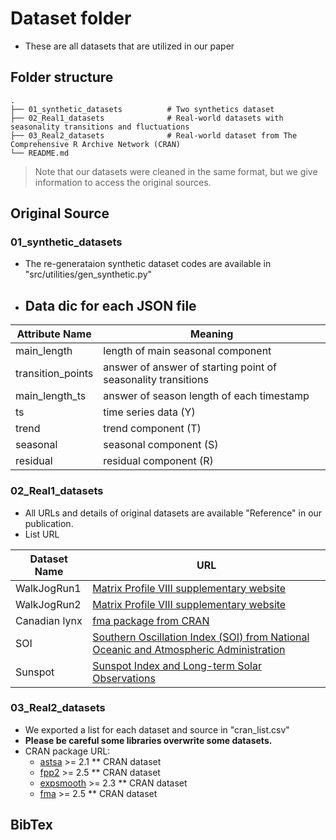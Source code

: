 
# Dataset folder

- These are all datasets that are utilized in our paper


## Folder structure 
    .
    ├── 01_synthetic_datasets          # Two synthetics dataset
    ├── 02_Real1_datasets              # Real-world datasets with seasonality transitions and fluctuations
    ├── 03_Real2_datasets              # Real-world dataset from The Comprehensive R Archive Network (CRAN) 
    └── README.md                      


>  Note that our datasets were cleaned in the same format, but we give information to access the original sources.


## Original Source

### 01_synthetic_datasets
- The re-generataion synthetic dataset codes are available in "src/utilities/gen_synthetic.py"
- ## Data dic for each JSON file

Attribute Name   | Meaning
-------------    | -------------
main_length      | length of main seasonal component
transition_points| answer of answer of starting point of seasonality transitions
main_length_ts   | answer of season length of each timestamp
ts               | time series data (Y)
trend            | trend component (T)
seasonal         | seasonal component (S)
residual         | residual component (R)

### 02_Real1_datasets
- All URLs and details of original datasets are available "Reference" in our publication.
- List URL

Dataset Name    | URL
-------------   | -------------
WalkJogRun1     | [Matrix Profile VIII supplementary website](https://sites.google.com/site/onlinesemanticsegmentation/)
WalkJogRun2     | [Matrix Profile VIII supplementary website](https://sites.google.com/site/onlinesemanticsegmentation/)
Canadian lynx   | [fma package from CRAN](https://search.r-project.org/CRAN/refmans/fma/html/lynx.html)
SOI             | [Southern Oscillation Index (SOI) from National Oceanic and Atmospheric Administration](https://www.ncei.noaa.gov/access/monitoring/enso/soi)
Sunspot         | [Sunspot Index and Long-term Solar Observations](https://www.sidc.be/SILSO/datafiles)


### 03_Real2_datasets
- We exported a list for each dataset and source in "cran_list.csv" 
- **Please be careful some libraries overwrite some datasets.**
- CRAN package URL:
    - [astsa](https://cran.r-project.org/web/packages/astsa/index.html) >= 2.1    ** CRAN dataset
    - [fpp2](https://cran.r-project.org/web/packages/fpp2/index.html) >= 2.5    ** CRAN dataset
    - [expsmooth](https://cran.r-project.org/web/packages/expsmooth/index.html) >= 2.3    ** CRAN dataset
    - [fma](https://cran.r-project.org/web/packages/fma/index.html) >= 2.5    ** CRAN dataset




## BibTex

